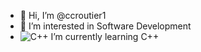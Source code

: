 - 👋 Hi, I’m @ccroutier1
- 👀 I’m interested in Software Development
- ![C++](https://img.shields.io/badge/c++-%2300599C.svg?style=for-the-badge&logo=c%2B%2B&logoColor=white) I’m currently learning C++

<!---
ccroutier1/ccroutier1 is a ✨ special ✨ repository because its `README.md` (this file) appears on your GitHub profile.
You can click the Preview link to take a look at your changes.
--->

